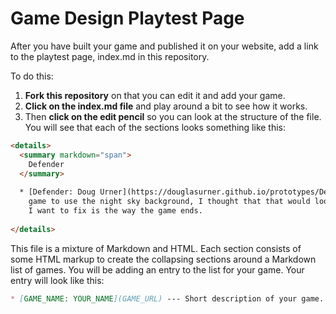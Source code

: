 # Game Design Playtest Page

After you have built your game and published it on your website, add a link to the playtest page, index.md in this repository.

To do this:

1. **Fork this repository** on that you can edit it and add your game.
1. **Click on the index.md file** and play around a bit to see how it works.
1. Then **click on the edit pencil** so you can look at the structure of the file. You will see that each of the sections looks something like this:

``` html
<details>
  <summary markdown="span">
    Defender
  </summary>
  
  * [Defender: Doug Urner](https://douglasurner.github.io/prototypes/Defender/index.html) --- I modified this
    game to use the night sky background, I thought that that would look better with the laser. The next thing
    I want to fix is the way the game ends.
  
</details>
```

This file is a mixture of Markdown and HTML. Each section consists of some HTML markup to create the collapsing sections around a Markdown list of games. You will be adding an entry to the list for your game. Your entry will look like this:

``` markdown
* [GAME_NAME: YOUR_NAME](GAME_URL) --- Short description of your game.
```
